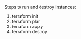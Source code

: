 Steps to run and destroy instances:
1. terraform init
2. terraform plan
3. terraform apply
4. terraform destroy
